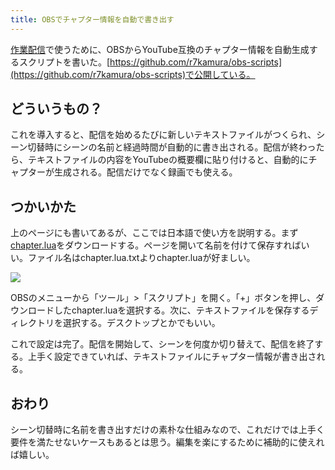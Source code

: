 ```yaml
---
title: OBSでチャプター情報を自動で書き出す
---
```

[作業配信](https://www.youtube.com/channel/UC5s-KpSDGzxWPWNv94PnJHw)で使うために、OBSからYouTube互換のチャプター情報を自動生成するスクリプトを書いた。[https://github.com/r7kamura/obs-scripts](https://github.com/r7kamura/obs-scripts)で公開している。

どういうもの？
-------

これを導入すると、配信を始めるたびに新しいテキストファイルがつくられ、シーン切替時にシーンの名前と経過時間が自動的に書き出される。配信が終わったら、テキストファイルの内容をYouTubeの概要欄に貼り付けると、自動的にチャプターが生成される。配信だけでなく録画でも使える。

つかいかた
-----

上のページにも書いてあるが、ここでは日本語で使い方を説明する。まず[chapter.lua](https://raw.githubusercontent.com/r7kamura/obs-scripts/main/chapter.lua)をダウンロードする。ページを開いて名前を付けて保存すればいい。ファイル名はchapter.lua.txtよりchapter.luaが好ましい。

![](https://lh3.googleusercontent.com/docs/ADP-6oFUtAxqy4YOrLk4vRXhEdIvDW49PYZ9DK0umLkDTGXncsfGNF1uync3yievGAioC6-Rpns_q2oxTdzc6m0ksGOV9CXOAb2RCcxUuJk2Qd8T0fd0wn7_c5AkfIdDdBI6EMom6FVVKmA-XFzVYjbOPYkkwGmZyT6tskAGDg8Oz7F277Xwyomj6iftVNl67hBcPQHIeY2kpO75vIvMpWRCNMwlWo-rTH-wshHVlttfuhC57Pj0KRJJ9JVKcD6ihp0KR1xZjUE38DNr9NToplAiUczAGtKGnx4afFMezH5Ix3w-lAYNFSHYnk8NwGPz4VdADo3JahNF3UwIa7AwxCgjrwfuE_UOSaenJNs3u2CsOpaUYSL2Tm9IlywXFb3ra0_GnrNDqEFJOUJ5uJPx_hUvVmrL5h5eaSrDb2AqHs_2ry80K38odllfYtuxxLDZ6dnLkYHeEtQBPXL9-IuKw-aSkeOM4ugfVSsqpQSdduWyzEIk6AGTq0XtYH7NfMl-r1-acL2s-REBmjva0B4eNfLHp92hgM0_NK17A9gBzT5MNqDRYSYKGhKL4U62NgqMdZ3djc3mrE-BRMPELaENKYHg4icEgm3m5qeGI5YB-byVdboQqsAji-OhdAEru_Zpd572T4Un65qZcvzT5q3JeJwA-E-CRe7rRWYPK0q2RpAIT3QXWR4CPXXAENaOwW6ZMeCboF4_P3oUgROp9vts3FCTRyAAr2ypmF3UMDJ_lBohkQFeCNfvygEtKoalwOvjt4AyO4aoYGw_vLkBiEksSTOPBbi1CS_LZU9AQ2DkR1duNddhrWVKwWqtcqR_iLBW1p8WgAUjfal3Pymvw3K5hmjnmWZcR0eBIJn8TDUh1A4daivldnVsdYIRXZWKyncPpkSfJ8qtVnvImZ36PHJ3bacRs8yuZ1O0H0W5922ikN35C6xhtPJYuZGVn4A9M5ltoWlFqD-fFc66Xw-V2voxpYGazQS4HnMcTqUvyKKkCTQqVrOqo_VvezA_SJ3SA5TXsjP3QAteykFzcEqSv5T9T0SGqqjV9wXW9JB3SOW4gGAeySHZrkWkxU-3GjwCkVrMt-pMkJt4AQmTbpbtSpTsNTr0R72WiKJRqYaYaGzyC6jEn3_4XU61KVt2NAdIr5afRsNyZz5SulnHYDZz3nrqXyl_d4g45fPR-bmBHvaF3A0cGjbtS2OqmWe8rG3GbHEuMIayggDUfRF8p9kIiJddN0lJr8sI15RYkXxgyRXgKAF3anKZTKFZ)

OBSのメニューから「ツール」>「スクリプト」を開く。「+」ボタンを押し、ダウンロードしたchapter.luaを選択する。次に、テキストファイルを保存するディレクトリを選択する。デスクトップとかでもいい。

これで設定は完了。配信を開始して、シーンを何度か切り替えて、配信を終了する。上手く設定できていれば、テキストファイルにチャプター情報が書き出される。

おわり
---

シーン切替時に名前を書き出すだけの素朴な仕組みなので、これだけでは上手く要件を満たせないケースもあるとは思う。編集を楽にするために補助的に使えれば嬉しい。
